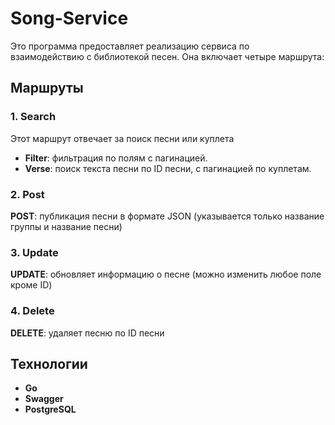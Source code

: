 # Song-Service

Это программа предоставляет реализацию сервиса по взаимодействию с библиотекой песен. Она включает четыре маршрута:

## Маршруты

### 1. Search

Этот маршрут отвечает за поиск песни или куплета 
- **Filter**: фильтрация по полям с пагинацией.
- **Verse**: поиск текста песни по ID песни, с пагинацией по куплетам.

### 2. Post
**POST**: публикация песни в формате JSON (указывается только название группы и название песни)

### 3. Update
**UPDATE**: обновляет информацию о песне (можно изменить любое поле кроме ID)

### 4. Delete
**DELETE**: удаляет песню по ID песни

## Технологии

- **Go**
- **Swagger**
- **PostgreSQL**

